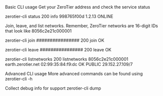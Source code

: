 Basic CLI usage
Get your ZeroTier address and check the service status

zerotier-cli status
200 info 998765f00d 1.2.13 ONLINE

Join, leave, and list networks. Remember, ZeroTier networks are 16-digit IDs that look like 8056c2e21c000001

zerotier-cli join ################
200 join OK

zerotier-cli leave ################
200 leave OK

zerotier-cli listnetworks
200 listnetworks 8056c2e21c000001 earth.zerotier.net 02:99:35:84:f9:dc OK PUBLIC 29.152.27.109/7


Advanced CLI usage
More advanced commands can be found using zerotier-cli -h

Collect debug info for support
zerotier-cli dump